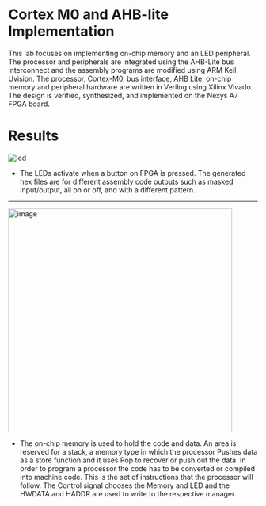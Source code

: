 # Cortex M0 and AHB-lite Implementation

This lab focuses on implementing on-chip memory and an LED peripheral. The processor and peripherals are integrated using the AHB-Lite bus interconnect and the assembly programs are modified using ARM Keil Uvision. The processor, Cortex-M0, bus interface, AHB Lite, on-chip memory and peripheral hardware are written in Verilog using Xilinx Vivado. The design is verified, synthesized, and implemented on the Nexys A7 FPGA board.

# Results

![led](https://github.com/Harsh-119/277a/assets/148488786/ae417ee1-5c0f-4521-8c29-9b2d5f7c26d0)

- The LEDs activate when a button on FPGA is pressed. The generated hex files are for different assembly code outputs such as masked input/output, all on or off, and with a different pattern.

---

<img width="452" alt="image" src="https://github.com/Harsh-119/277a/assets/148488786/9e8852f2-6891-46da-899a-113b18107606">

- The on-chip memory is used to hold the code and data. An area is reserved for a stack, a memory type in which the processor Pushes data as a store function and it uses Pop to recover or push out the data. In order to program a processor the code has to be converted or compiled into machine code. This is the set of instructions that the processor will follow. The Control signal chooses the Memory and LED and the HWDATA and HADDR are used to write to the respective manager.
